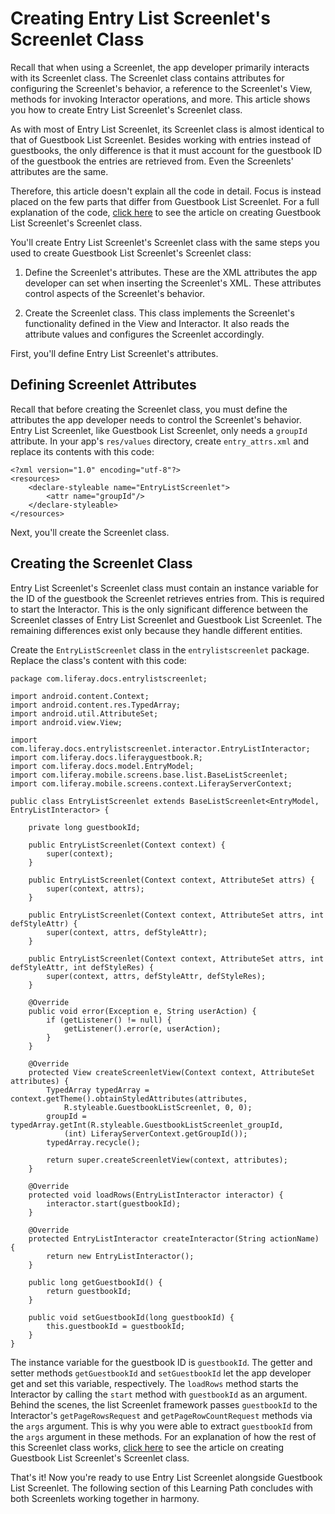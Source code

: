 # Creating Entry List Screenlet's Screenlet Class [](id=creating-entry-list-screenlets-screenlet-class)

Recall that when using a Screenlet, the app developer primarily interacts with 
its Screenlet class. The Screenlet class contains attributes for configuring the 
Screenlet's behavior, a reference to the Screenlet's View, methods for invoking 
Interactor operations, and more. This article shows you how to create Entry List 
Screenlet's Screenlet class. 

As with most of Entry List Screenlet, its Screenlet class is almost identical to 
that of Guestbook List Screenlet. Besides working with entries instead of 
guestbooks, the only difference is that it must account for the guestbook ID of 
the guestbook the entries are retrieved from. Even the Screenlets' attributes 
are the same. 

Therefore, this article doesn't explain all the code in detail. Focus is instead 
placed on the few parts that differ from Guestbook List Screenlet. For a full 
explanation of the code, 
[click here](/develop/tutorials/-/knowledge_base/6-2/creating-guestbook-list-screenlets-screenlet-class) 
to see the article on creating Guestbook List Screenlet's Screenlet class. 

You'll create Entry List Screenlet's Screenlet class with the same steps you 
used to create Guestbook List Screenlet's Screenlet class: 

1. Define the Screenlet's attributes. These are the XML attributes the app 
   developer can set when inserting the Screenlet's XML. These attributes 
   control aspects of the Screenlet's behavior. 

2. Create the Screenlet class. This class implements the Screenlet's 
   functionality defined in the View and Interactor. It also reads the attribute 
   values and configures the Screenlet accordingly. 

First, you'll define Entry List Screenlet's attributes. 

## Defining Screenlet Attributes [](id=defining-screenlet-attributes)

Recall that before creating the Screenlet class, you must define the attributes 
the app developer needs to control the Screenlet's behavior. Entry List 
Screenlet, like Guestbook List Screenlet, only needs a `groupId` attribute. In 
your app's `res/values` directory, create `entry_attrs.xml` and replace its 
contents with this code: 

    <?xml version="1.0" encoding="utf-8"?>
    <resources>
        <declare-styleable name="EntryListScreenlet">
            <attr name="groupId"/>
        </declare-styleable>
    </resources>

Next, you'll create the Screenlet class.

## Creating the Screenlet Class [](id=creating-the-screenlet-class)

Entry List Screenlet's Screenlet class must contain an instance variable for the 
ID of the guestbook the Screenlet retrieves entries from. This is required to 
start the Interactor. This is the only significant difference between the 
Screenlet classes of Entry List Screenlet and Guestbook List Screenlet. The 
remaining differences exist only because they handle different entities. 

Create the `EntryListScreenlet` class in the `entrylistscreenlet` package. 
Replace the class's content with this code: 

    package com.liferay.docs.entrylistscreenlet;

    import android.content.Context;
    import android.content.res.TypedArray;
    import android.util.AttributeSet;
    import android.view.View;

    import com.liferay.docs.entrylistscreenlet.interactor.EntryListInteractor;
    import com.liferay.docs.liferayguestbook.R;
    import com.liferay.docs.model.EntryModel;
    import com.liferay.mobile.screens.base.list.BaseListScreenlet;
    import com.liferay.mobile.screens.context.LiferayServerContext;

    public class EntryListScreenlet extends BaseListScreenlet<EntryModel, EntryListInteractor> {

        private long guestbookId;

        public EntryListScreenlet(Context context) {
            super(context);
        }

        public EntryListScreenlet(Context context, AttributeSet attrs) {
            super(context, attrs);
        }

        public EntryListScreenlet(Context context, AttributeSet attrs, int defStyleAttr) {
            super(context, attrs, defStyleAttr);
        }

        public EntryListScreenlet(Context context, AttributeSet attrs, int defStyleAttr, int defStyleRes) {
            super(context, attrs, defStyleAttr, defStyleRes);
        }

        @Override
        public void error(Exception e, String userAction) {
            if (getListener() != null) {
                getListener().error(e, userAction);
            }
        }

        @Override
        protected View createScreenletView(Context context, AttributeSet attributes) {
            TypedArray typedArray = context.getTheme().obtainStyledAttributes(attributes,
                R.styleable.GuestbookListScreenlet, 0, 0);
            groupId = typedArray.getInt(R.styleable.GuestbookListScreenlet_groupId,
                (int) LiferayServerContext.getGroupId());
            typedArray.recycle();

            return super.createScreenletView(context, attributes);
        }

        @Override
        protected void loadRows(EntryListInteractor interactor) {
            interactor.start(guestbookId);
        }

        @Override
        protected EntryListInteractor createInteractor(String actionName) {
            return new EntryListInteractor();
        }

        public long getGuestbookId() {
            return guestbookId;
        }

        public void setGuestbookId(long guestbookId) {
            this.guestbookId = guestbookId;
        }
    }

The instance variable for the guestbook ID is `guestbookId`. The getter and 
setter methods `getGuestbookId` and `setGuestbookId` let the app developer get 
and set this variable, respectively. The `loadRows` method starts the Interactor 
by calling the `start` method with `guestbookId` as an argument. Behind the 
scenes, the list Screenlet framework passes `guestbookId` to the Interactor's 
`getPageRowsRequest` and `getPageRowCountRequest` methods via the `args` 
argument. This is why you were able to extract `guestbookId` from the `args` 
argument in these methods. For an explanation of how the rest of this Screenlet 
class works, 
[click here](/develop/tutorials/-/knowledge_base/6-2/creating-guestbook-list-screenlets-screenlet-class) 
to see the article on creating Guestbook List Screenlet's Screenlet class. 

That's it! Now you're ready to use Entry List Screenlet alongside Guestbook List 
Screenlet. The following section of this Learning Path concludes with both 
Screenlets working together in harmony. 
